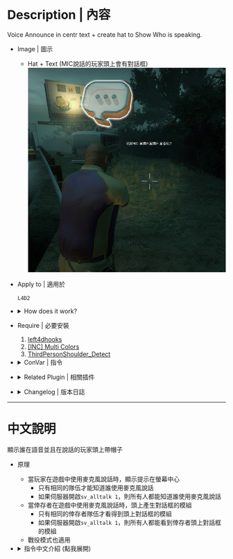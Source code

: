 # Description | 內容
Voice Announce in centr text + create hat to Show Who is speaking.

* Image | 圖示
    * Hat + Text (MIC說話的玩家頭上會有對話框)
    <br/>![show_mic_1](image/show_mic_1.jpg)

* Apply to | 適用於
    ```
    L4D2
    ```

* <details><summary>How does it work?</summary>

    * Display center text who's mic speaking
        * Only same team will see the text
        * If enable ```sv_alltalk 1```, all players can see
    * Display hat on player's head when mic speaking
        * Only same team will see the hat
        * If enable ```sv_alltalk 1```, all players can see
    * Apply to coop mode also
</details>

* Require | 必要安裝
    1. [left4dhooks](https://forums.alliedmods.net/showthread.php?t=321696)
    2. [[INC] Multi Colors](https://github.com/fbef0102/L4D1_2-Plugins/releases/tag/Multi-Colors)
    3. [ThirdPersonShoulder_Detect](https://forums.alliedmods.net/showthread.php?p=2529779)

* <details><summary>ConVar | 指令</summary>

    * cfg\sourcemod\show_mic.cfg
        ```php
        // If 1, display hat on player's head if player is speaking
        show_mic_center_hat_enable "1"

        // If 1, display player speaking message in center text
        show_mic_center_text_enable "1"
        ```
</details>

* <details><summary>Related Plugin | 相關插件</summary>

    1. [l4d_versus_specListener](https://github.com/fbef0102/Game-Private_Plugin/tree/main/L4D_插件/Spectator_%E6%97%81%E8%A7%80%E8%80%85/l4d_versus_specListener): Allows spectator listen others team voice and see others team chat for l4d
        * 旁觀者可以透過聊天視窗看到倖存者和特感的隊伍對話，亦可透過音頻聽到隊伍談話
</details>

* <details><summary>Changelog | 版本日誌</summary>

    * v1.9 (2023-1-11)
        * Fixed center text disappear when show_mic_center_hat_enable is 0

    * v1.8 (2022-12-1)
        * Remove voicehook (voicehook is now included with SourceMod 1.11)

    * v1.7
        * Remake Code

    * v1.8
        * [foxhound27's fork](https://forums.alliedmods.net/showpost.php?p=2671963&postcount=7)
</details>

- - - -
# 中文說明
顯示誰在語音並且在說話的玩家頭上帶帽子

* 原理
    * 當玩家在遊戲中使用麥克風說話時，顯示提示在螢幕中心
        * 只有相同的隊伍才能知道誰使用麥克風說話
        * 如果伺服器開啟```sv_alltalk 1```，則所有人都能知道誰使用麥克風說話
    * 當倖存者在遊戲中使用麥克風說話時，頭上產生對話框的模組   
        * 只有相同的倖存者隊伍才看得到頭上對話框的模組
        * 如果伺服器開啟```sv_alltalk 1```，則所有人都能看到倖存者頭上對話框的模組
    * 戰役模式也適用

* <details><summary>指令中文介紹 (點我展開)</summary>

    * cfg\sourcemod\show_mic.cfg
        ```php
        // 為1時，玩家用MIC說話時，頭上產生對話框的模組 
        show_mic_center_hat_enable "1"

        // 為1時，玩家用MIC說話時，顯示提示在螢幕中心
        show_mic_center_text_enable "1"
        ```
</details>